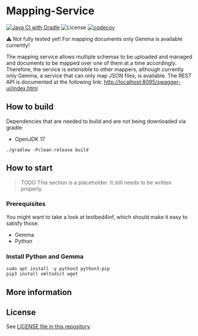 # Mapping-Service

[![Java CI with Gradle](https://github.com/maximilianiKIT/mapping-service/actions/workflows/CI.yml/badge.svg)](https://github.com/maximilianiKIT/mapping-service/actions/workflows/CI.yml)
![License](https://img.shields.io/github/license/kit-data-manager/indexing-service.svg)
[![codecov](https://codecov.io/gh/maximilianiKIT/mapping-service/branch/main/graph/badge.svg?token=XFhZruKFaE)](https://codecov.io/gh/maximilianiKIT/mapping-service)

:warning:
Not fully tested yet!
For mapping documents only Gemma is available currently!

The mapping service allows multiple schemas to be uploaded and managed and documents to be mapped over one of them at a time accordingly.
Therefore, the service is extensible to other mappers, although currently only Gemma, a service that can only map JSON files, is available.
The REST API is documented at the following link: [http://localhost:8095/swagger-ui/index.html](http://localhost:8095/swagger-ui/index.html)

## How to build

Dependencies that are needed to build and are not being downloaded via gradle:

- OpenJDK 17

`./gradlew -Pclean-release build`

## How to start

> TODO This section is a placeholder. It still needs to be written properly.

### Prerequisites

You might want to take a look at testbed4inf, which should make it easy to satisfy those.

- Gemma
- Python

### Install Python and Gemma
```
sudo apt install -y python3 python3-pip 
pip3 install xmltodict wget
```


## More information

## License

See [LICENSE file in this repository](LICENSE).
